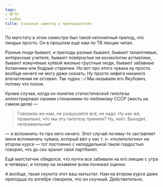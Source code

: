 ```yaml
---
tags:
- МГТУ
- учёба
title: Странная заметка о преподавателе
---
```


По матстату в этом семестре был такой непонятный препод, что пиндык
просто. Он в прошлом ещё нам по ТВ лекции читал.

Разные люди бывают, и преподы разные бывают, бывают талантливые,
интересные учителя, бывают повёрнутые на космологии астматики, бывают
измученые хуёвой жизнью грустные люди, бывают забавные ботанчики или
бодрые старички. Но вот про этого чувака ну просто вообще ничего не
могу даже сказать. Ну просто нифига никакого впечатления не оставил.
Так чудно :-/ Мы называли его Якубович, потому что похож.

Кроме случая, когда он понятие статистической гипотезы иллюстрировал
своими стенаниями по любимому СССР (жесть на самом деле) —

> Говорили же нам, не разрушайте всё, не надо. Ну как же, правильно, что
> мы эту гипотезу приняли? Ну, неет. Выходит, непраавильная!

— и вспомнить-то про него нечего. Этот случай почему-то заставляет меня
вспоминать чувака, который вёл у нас т. н. «политологию» на втором курсе
— тот постоянно с неподдельной такой гордостью говорил, что до сих
хранит свой партбилет.

Ещё матстатчик обиделся, что почти все забивали на его лекции с утра в
четверьг, и потому на экзамене всем понижал оценки.

А вообще, такая скукота этот ваш матьстат. Нам на втором курсе даже
преподша по алгебре говорила, что он скучный. Действительно.
